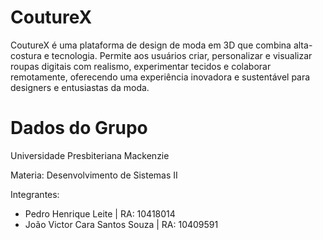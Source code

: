 # CoutureX
CoutureX é uma plataforma de design de moda em 3D que combina alta-costura e tecnologia. Permite aos usuários criar, personalizar e visualizar roupas digitais com realismo, experimentar tecidos e colaborar remotamente, oferecendo uma experiência inovadora e sustentável para designers e entusiastas da moda.

# Dados do Grupo

Universidade Presbiteriana Mackenzie

Materia: Desenvolvimento de Sistemas II

Integrantes:

* Pedro Henrique Leite | RA: 10418014
* João Victor Cara Santos Souza | RA: 10409591
